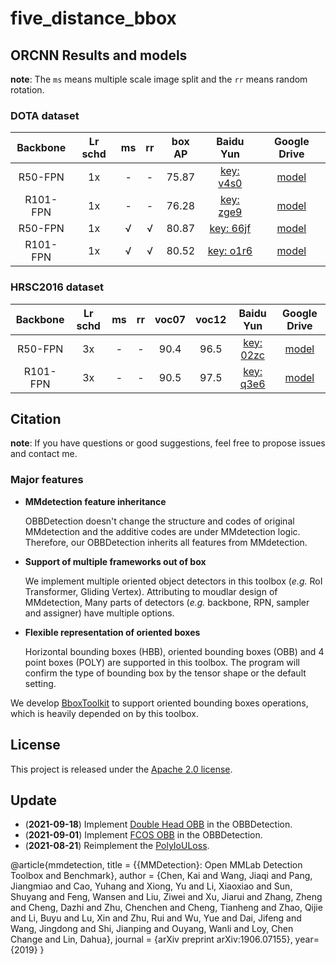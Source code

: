 # five_distance_bbox



## ORCNN Results and models

**note**: The `ms` means multiple scale image split and the `rr` means random rotation.

### DOTA dataset


| Backbone | Lr schd | ms | rr | box AP |                           Baidu Yun                          |                                         Google Drive                                        |
|:--------:|:-------:|:--:|:--:|:------:|:------------------------------------------------------------:|:-------------------------------------------------------------------------------------------:|
|  R50-FPN |    1x   |  - |  - |  75.87 | [key: v4s0](https://pan.baidu.com/s/1OQtoPBi36zVwCk_jXmzbBw) | [model](https://drive.google.com/file/d/1Rv5sctUcnEDSGZhMxgXVZ-7dMai0qrIr/view?usp=sharing) |
| R101-FPN |    1x   |  - |  - |  76.28 | [key: zge9](https://pan.baidu.com/s/1M8VQo1CEhF-arFo2-Q_3uQ) | [model](https://drive.google.com/file/d/1Sz6CLjeCMAR06B1NfkbWnVX2FZuMCR8u/view?usp=sharing) |
|  R50-FPN |    1x   |  √ |  √ |  80.87 | [key: 66jf](https://pan.baidu.com/s/1d86ZqPQCSdoeXiQ38fvSyQ) | [model](https://drive.google.com/file/d/1tZjPOOioYtZKA3C1z6Twjcf__5NYvVOr/view?usp=sharing) |
| R101-FPN |    1x   |  √ |  √ |  80.52 | [key: o1r6](https://pan.baidu.com/s/1zUF4I09BjW8_pniy71cvtg) | [model](https://drive.google.com/file/d/1JG3V34PYiwZ3NM7KSLu9MRUPCO-RZOX5/view?usp=sharing) |

### HRSC2016 dataset

| Backbone | Lr schd | ms | rr | voc07 | voc12 |                           Baidu Yun                          |                                         Google Drive                                        |
|:--------:|:-------:|:--:|:--:|:-----:|:-----:|:------------------------------------------------------------:|:-------------------------------------------------------------------------------------------:|
|  R50-FPN |    3x   |  - |  - |  90.4 |  96.5 | [key: 02zc](https://pan.baidu.com/s/1ISxj1HTumqhD-tjwMYcRhg) | [model](https://drive.google.com/file/d/1K_RvwPMtDl_amR_lMxeiXzVSwNFchPHc/view?usp=sharing) |
| R101-FPN |    3x   |  - |  - |  90.5 |  97.5 | [key: q3e6](https://pan.baidu.com/s/19x1doXr2qqy7OOTAMKzazA) | [model](https://drive.google.com/file/d/1SZhO4HWzstjbzI3SEwGun2byM3y4p9Bc/view?usp=sharing) |

## Citation


**note**: If you have questions or good suggestions, feel free to propose issues and contact me.

### Major features

- **MMdetection feature inheritance**

  OBBDetection doesn't change the structure and codes of original MMdetection and the additive codes are under MMdetection logic. Therefore, our OBBDetection inherits all features from MMdetection.

- **Support of multiple frameworks out of box**

  We implement multiple oriented object detectors in this toolbox (*e.g.* RoI Transformer, Gliding Vertex). Attributing to moudlar design of MMdetection, Many parts of detectors (*e.g.* backbone, RPN, sampler and assigner) have multiple options.

- **Flexible representation of oriented boxes**

  Horizontal bounding boxes (HBB), oriented bounding boxes (OBB) and 4 point boxes (POLY) are supported in this toolbox. The program will confirm the type of bounding box by the tensor shape or the default setting.

We develop [BboxToolkit](https://github.com/jbwang1997/BboxToolkit) to support oriented bounding boxes operations, which is heavily depended on by this toolbox.

## License

This project is released under the [Apache 2.0 license](LICENSE).

## Update

- (**2021-09-18**) Implement [Double Head OBB](configs/obb/double_heads_obb) in the OBBDetection.
- (**2021-09-01**) Implement [FCOS OBB](configs/obb/fcos_obb) in the OBBDetection.
- (**2021-08-21**) Reimplement the [PolyIoULoss](configs/obb/poly_iou_loss).


@article{mmdetection,
  title   = {{MMDetection}: Open MMLab Detection Toolbox and Benchmark},
  author  = {Chen, Kai and Wang, Jiaqi and Pang, Jiangmiao and Cao, Yuhang and
             Xiong, Yu and Li, Xiaoxiao and Sun, Shuyang and Feng, Wansen and
             Liu, Ziwei and Xu, Jiarui and Zhang, Zheng and Cheng, Dazhi and
             Zhu, Chenchen and Cheng, Tianheng and Zhao, Qijie and Li, Buyu and
             Lu, Xin and Zhu, Rui and Wu, Yue and Dai, Jifeng and Wang, Jingdong
             and Shi, Jianping and Ouyang, Wanli and Loy, Chen Change and Lin, Dahua},
  journal = {arXiv preprint arXiv:1906.07155},
  year={2019}
}
```
